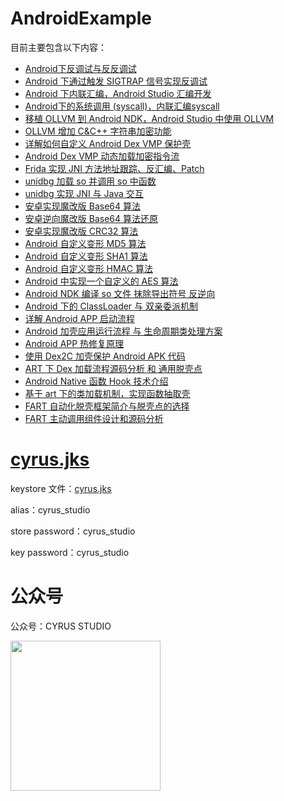 # AndroidExample

目前主要包含以下内容：
- [Android下反调试与反反调试](https://cyrus-studio.github.io/blog/posts/android%E4%B8%8B%E5%8F%8D%E8%B0%83%E8%AF%95%E4%B8%8E%E5%8F%8D%E5%8F%8D%E8%B0%83%E8%AF%95/) 
- [Android 下通过触发 SIGTRAP 信号实现反调试](https://cyrus-studio.github.io/blog/posts/android-%E4%B8%8B%E9%80%9A%E8%BF%87%E8%A7%A6%E5%8F%91-sigtrap-%E4%BF%A1%E5%8F%B7%E5%AE%9E%E7%8E%B0%E5%8F%8D%E8%B0%83%E8%AF%95/)
- [Android 下内联汇编，Android Studio 汇编开发](https://cyrus-studio.github.io/blog/posts/android-%E4%B8%8B%E5%86%85%E8%81%94%E6%B1%87%E7%BC%96android-studio-%E6%B1%87%E7%BC%96%E5%BC%80%E5%8F%91/)
- [Android下的系统调用 (syscall)，内联汇编syscall](https://cyrus-studio.github.io/blog/posts/android%E4%B8%8B%E7%9A%84%E7%B3%BB%E7%BB%9F%E8%B0%83%E7%94%A8-syscall%E5%86%85%E8%81%94%E6%B1%87%E7%BC%96syscall/)
- [移植 OLLVM 到 Android NDK，Android Studio 中使用 OLLVM](https://cyrus-studio.github.io/blog/posts/%E7%A7%BB%E6%A4%8D-ollvm-%E5%88%B0-android-ndkandroid-studio-%E4%B8%AD%E4%BD%BF%E7%94%A8-ollvm/)
- [OLLVM 增加 C&C++ 字符串加密功能](https://cyrus-studio.github.io/blog/posts/ollvm-%E5%A2%9E%E5%8A%A0-cc++-%E5%AD%97%E7%AC%A6%E4%B8%B2%E5%8A%A0%E5%AF%86%E5%8A%9F%E8%83%BD/)
- [详解如何自定义 Android Dex VMP 保护壳](https://cyrus-studio.github.io/blog/posts/%E8%AF%A6%E8%A7%A3%E5%A6%82%E4%BD%95%E8%87%AA%E5%AE%9A%E4%B9%89-android-dex-vmp-%E4%BF%9D%E6%8A%A4%E5%A3%B3/)
- [Android Dex VMP 动态加载加密指令流](https://cyrus-studio.github.io/blog/posts/android-dex-vmp-%E5%8A%A8%E6%80%81%E5%8A%A0%E8%BD%BD%E5%8A%A0%E5%AF%86%E6%8C%87%E4%BB%A4%E6%B5%81-/)
- [Frida 实现 JNI 方法地址跟踪、反汇编、Patch](https://cyrus-studio.github.io/blog/posts/frida-%E5%AE%9E%E7%8E%B0-jni-%E6%96%B9%E6%B3%95%E5%9C%B0%E5%9D%80%E8%B7%9F%E8%B8%AA%E5%8F%8D%E6%B1%87%E7%BC%96patch/)
- [unidbg 加载 so 并调用 so 中函数](https://cyrus-studio.github.io/blog/posts/unidbg-%E5%8A%A0%E8%BD%BD-so-%E5%B9%B6%E8%B0%83%E7%94%A8-so-%E4%B8%AD%E5%87%BD%E6%95%B0/)
- [unidbg 实现 JNI 与 Java 交互](https://cyrus-studio.github.io/blog/posts/unidbg-%E5%AE%9E%E7%8E%B0-jni-%E4%B8%8E-java-%E4%BA%A4%E4%BA%92/)
- [安卓实现魔改版 Base64 算法](https://cyrus-studio.github.io/blog/posts/%E5%AE%89%E5%8D%93%E5%AE%9E%E7%8E%B0%E9%AD%94%E6%94%B9%E7%89%88-base64-%E7%AE%97%E6%B3%95/)
- [安卓逆向魔改版 Base64 算法还原](https://cyrus-studio.github.io/blog/posts/%E5%AE%89%E5%8D%93%E9%80%86%E5%90%91%E9%AD%94%E6%94%B9%E7%89%88-base64-%E7%AE%97%E6%B3%95%E8%BF%98%E5%8E%9F/)
- [安卓实现魔改版 CRC32 算法](https://cyrus-studio.github.io/blog/posts/%E5%AE%89%E5%8D%93%E5%AE%9E%E7%8E%B0%E9%AD%94%E6%94%B9%E7%89%88-crc32-%E7%AE%97%E6%B3%95/)
- [Android 自定义变形 MD5 算法](https://cyrus-studio.github.io/blog/posts/android-%E8%87%AA%E5%AE%9A%E4%B9%89%E5%8F%98%E5%BD%A2-md5-%E7%AE%97%E6%B3%95/)
- [Android 自定义变形 SHA1 算法](https://cyrus-studio.github.io/blog/posts/android-%E8%87%AA%E5%AE%9A%E4%B9%89%E5%8F%98%E5%BD%A2-sha1-%E7%AE%97%E6%B3%95/)
- [Android 自定义变形 HMAC 算法](https://cyrus-studio.github.io/blog/posts/android-%E8%87%AA%E5%AE%9A%E4%B9%89%E5%8F%98%E5%BD%A2-hmac-%E7%AE%97%E6%B3%95/)
- [Android 中实现一个自定义的 AES 算法](https://cyrus-studio.github.io/blog/posts/android-%E4%B8%AD%E5%AE%9E%E7%8E%B0%E4%B8%80%E4%B8%AA%E8%87%AA%E5%AE%9A%E4%B9%89%E7%9A%84-aes-%E7%AE%97%E6%B3%95/)
- [Android NDK 编译 so 文件 抹除导出符号 反逆向](https://cyrus-studio.github.io/blog/posts/android-ndk-%E7%BC%96%E8%AF%91-so-%E6%96%87%E4%BB%B6-%E6%8A%B9%E9%99%A4%E5%AF%BC%E5%87%BA%E7%AC%A6%E5%8F%B7-%E5%8F%8D%E9%80%86%E5%90%91/)
- [Android 下的 ClassLoader 与 双亲委派机制](https://cyrus-studio.github.io/blog/posts/android-%E4%B8%8B%E7%9A%84-classloader-%E4%B8%8E-%E5%8F%8C%E4%BA%B2%E5%A7%94%E6%B4%BE%E6%9C%BA%E5%88%B6/)
- [详解 Android APP 启动流程](https://cyrus-studio.github.io/blog/posts/%E8%AF%A6%E8%A7%A3-android-app-%E5%90%AF%E5%8A%A8%E6%B5%81%E7%A8%8B/)
- [Android 加壳应用运行流程 与 生命周期类处理方案](https://cyrus-studio.github.io/blog/posts/android-%E5%8A%A0%E5%A3%B3%E5%BA%94%E7%94%A8%E8%BF%90%E8%A1%8C%E6%B5%81%E7%A8%8B-%E4%B8%8E-%E7%94%9F%E5%91%BD%E5%91%A8%E6%9C%9F%E7%B1%BB%E5%A4%84%E7%90%86%E6%96%B9%E6%A1%88/)
- [Android APP 热修复原理](https://cyrus-studio.github.io/blog/posts/android-app-%E7%83%AD%E4%BF%AE%E5%A4%8D%E5%8E%9F%E7%90%86/)
- [使用 Dex2C 加壳保护 Android APK 代码](https://cyrus-studio.github.io/blog/posts/%E4%BD%BF%E7%94%A8-dex2c-%E5%8A%A0%E5%A3%B3%E4%BF%9D%E6%8A%A4-android-apk-%E4%BB%A3%E7%A0%81/)
- [ART 下 Dex 加载流程源码分析 和 通用脱壳点](https://cyrus-studio.github.io/blog/posts/art-%E4%B8%8B-dex-%E5%8A%A0%E8%BD%BD%E6%B5%81%E7%A8%8B%E6%BA%90%E7%A0%81%E5%88%86%E6%9E%90-%E5%92%8C-%E9%80%9A%E7%94%A8%E8%84%B1%E5%A3%B3%E7%82%B9/)
- [Android Native 函数 Hook 技术介绍](https://cyrus-studio.github.io/blog/posts/android-native-%E5%87%BD%E6%95%B0-hook-%E6%8A%80%E6%9C%AF%E4%BB%8B%E7%BB%8D/)
- [基于 art 下的类加载机制，实现函数抽取壳](https://cyrus-studio.github.io/blog/posts/%E5%9F%BA%E4%BA%8E-art-%E4%B8%8B%E7%9A%84%E7%B1%BB%E5%8A%A0%E8%BD%BD%E6%9C%BA%E5%88%B6%E5%AE%9E%E7%8E%B0%E5%87%BD%E6%95%B0%E6%8A%BD%E5%8F%96%E5%A3%B3/)
- [FART 自动化脱壳框架简介与脱壳点的选择](https://cyrus-studio.github.io/blog/posts/fart-%E8%87%AA%E5%8A%A8%E5%8C%96%E8%84%B1%E5%A3%B3%E6%A1%86%E6%9E%B6%E7%AE%80%E4%BB%8B%E4%B8%8E%E8%84%B1%E5%A3%B3%E7%82%B9%E7%9A%84%E9%80%89%E6%8B%A9/)
- [FART 主动调用组件设计和源码分析](https://cyrus-studio.github.io/blog/posts/fart-%E4%B8%BB%E5%8A%A8%E8%B0%83%E7%94%A8%E7%BB%84%E4%BB%B6%E8%AE%BE%E8%AE%A1%E5%92%8C%E6%BA%90%E7%A0%81%E5%88%86%E6%9E%90/)



# [cyrus.jks](cyrus.jks)

keystore 文件：[cyrus.jks](cyrus.jks)

alias：cyrus_studio

store password：cyrus_studio

key password：cyrus_studio

# 公众号

公众号：CYRUS STUDIO

<img src="https://cyrus-studio.github.io/blog/gongzhonghao.jpg" width="240">
